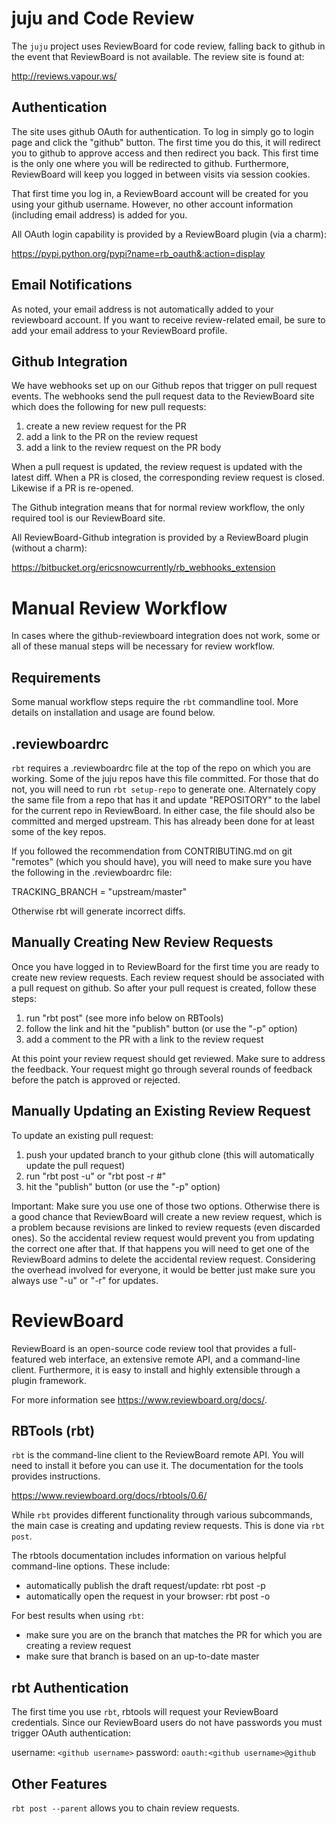 juju and Code Review
====================

The `juju` project uses ReviewBoard for code review, falling back to
github in the event that ReviewBoard is not available.  The review site
is found at:

 http://reviews.vapour.ws/

Authentication
--------------

The site uses github OAuth for authentication.  To log in simply go to
login page and click the "github" button.  The first time you do this,
it will redirect you to github to approve access and then redirect you
back.  This first time is the only one where you will be redirected to
github.  Furthermore, ReviewBoard will keep you logged in between visits
via session cookies.

That first time you log in, a ReviewBoard account will be created for
you using your github username.  However, no other account information
(including email address) is added for you.

All OAuth login capability is provided by a ReviewBoard plugin (via a
charm):

 https://pypi.python.org/pypi?name=rb_oauth&:action=display

Email Notifications
-------------------

As noted, your email address is not automatically added to your
reviewboard account.  If you want to receive review-related email, be
sure to add your email address to your ReviewBoard profile.

Github Integration
------------------

We have webhooks set up on our Github repos that trigger on pull request
events.  The webhooks send the pull request data to the ReviewBoard site
which does the following for new pull requests:

1. create a new review request for the PR
2. add a link to the PR on the review request 
3. add a link to the review request on the PR body

When a pull request is updated, the review request is updated with the
latest diff.  When a PR is closed, the corresponding review request is
closed.  Likewise if a PR is re-opened.

The Github integration means that for normal review workflow, the only
required tool is our ReviewBoard site.

All ReviewBoard-Github integration is provided by a ReviewBoard plugin
(without a charm):

 https://bitbucket.org/ericsnowcurrently/rb_webhooks_extension


Manual Review Workflow
======================

In cases where the github-reviewboard integration does not work, some or
all of these manual steps will be necessary for review workflow.

Requirements
------------

Some manual workflow steps require the `rbt` commandline tool.  More
details on installation and usage are found below.

.reviewboardrc
--------------

`rbt` requires a .reviewboardrc file at the top of the repo on which you
are working.  Some of the juju repos have this file committed.  For
those that do not, you will need to run `rbt setup-repo` to generate
one.  Alternately copy the same file from a repo that has it and update
"REPOSITORY" to the label for the current repo in ReviewBoard.  In
either case, the file should also be committed and merged upstream.
This has already been done for at least some of the key repos.

If you followed the recommendation from CONTRIBUTING.md on git "remotes"
(which you should have), you will need to make sure you have the
following in the .reviewboardrc file:

 TRACKING_BRANCH = "upstream/master"

Otherwise rbt will generate incorrect diffs.

Manually Creating New Review Requests
-------------------------------------

Once you have logged in to ReviewBoard for the first time you are ready
to create new review requests.  Each review request should be associated
with a pull request on github.  So after your pull request is created,
follow these steps:

1. run "rbt post" (see more info below on RBTools)
2. follow the link and hit the "publish" button (or use the "-p" option)
3. add a comment to the PR with a link to the review request

At this point your review request should get reviewed.  Make sure to
address the feedback.  Your request might go through several rounds of
feedback before the patch is approved or rejected.

Manually Updating an Existing Review Request
--------------------------------------------

To update an existing pull request:

1. push your updated branch to your github clone (this will
   automatically update the pull request)
2. run "rbt post -u" or "rbt post -r #"
3. hit the "publish" button (or use the "-p" option)

Important: Make sure you use one of those two options.  Otherwise there
is a good chance that ReviewBoard will create a new review request,
which is a problem because revisions are linked to review requests
(even discarded ones).  So the accidental review request would prevent
you from updating the correct one after that.  If that happens you will
need to get one of the ReviewBoard admins to delete the accidental
review request.  Considering the overhead involved for everyone, it
would be better just make sure you always use "-u" or "-r" for updates.


ReviewBoard
===========

ReviewBoard is an open-source code review tool that provides a full-
featured web interface, an extensive remote API, and a command-line
client.  Furthermore, it is easy to install and highly extensible
through a plugin framework.

For more information see https://www.reviewboard.org/docs/.

RBTools (rbt)
-----------------------------

`rbt` is the command-line client to the ReviewBoard remote API.  You
will need to install it before you can use it.  The documentation for
the tools provides instructions.

  https://www.reviewboard.org/docs/rbtools/0.6/

While `rbt` provides different functionality through various
subcommands, the main case is creating and updating review requests.
This is done via `rbt post`.

The rbtools documentation includes information on various helpful
command-line options.  These include:

* automatically publish the draft request/update: rbt post -p
* automatically open the request in your browser: rbt post -o

For best results when using `rbt`:

* make sure you are on the branch that matches the PR for which you are
  creating a review request
* make sure that branch is based on an up-to-date master

rbt Authentication
------------------

The first time you use `rbt`, rbtools will request your ReviewBoard
credentials.  Since our ReviewBoard users do not have passwords you must
trigger OAuth authentication:

  username: `<github username>`
  password: `oauth:<github username>@github`

Other Features
--------------

`rbt post --parent` allows you to chain review requests.
